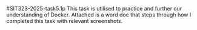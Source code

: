 #SIT323-2025-task5.1p
This task is utilised to practice and further our understanding of Docker. Attached is a word doc that steps through how I completed this task with relevant screenshots.

